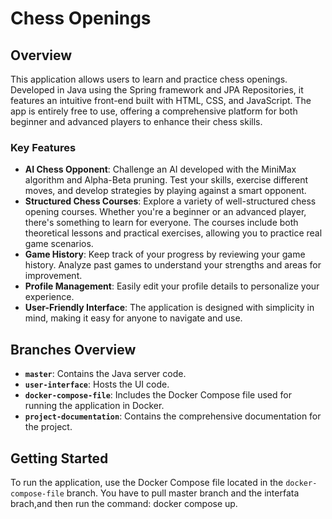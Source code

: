# Chess Openings

## Overview
This application allows users to learn and practice chess openings. Developed in Java using the Spring framework and JPA Repositories, it features an intuitive front-end built with HTML, CSS, and JavaScript. The app is entirely free to use, offering a comprehensive platform for both beginner and advanced players to enhance their chess skills.

### Key Features
- **AI Chess Opponent**: Challenge an AI developed with the MiniMax algorithm and Alpha-Beta pruning. Test your skills, exercise different moves, and develop strategies by playing against a smart opponent.
- **Structured Chess Courses**: Explore a variety of well-structured chess opening courses. Whether you're a beginner or an advanced player, there's something to learn for everyone. The courses include both theoretical lessons and practical exercises, allowing you to practice real game scenarios.
- **Game History**: Keep track of your progress by reviewing your game history. Analyze past games to understand your strengths and areas for improvement.
- **Profile Management**: Easily edit your profile details to personalize your experience.
- **User-Friendly Interface**: The application is designed with simplicity in mind, making it easy for anyone to navigate and use.

## Branches Overview
- **`master`**: Contains the Java server code.
- **`user-interface`**: Hosts the UI code.
- **`docker-compose-file`**: Includes the Docker Compose file used for running the application in Docker.
- **`project-documentation`**: Contains the comprehensive documentation for the project.

## Getting Started
To run the application, use the Docker Compose file located in the `docker-compose-file` branch. 
You have to pull master branch and the interfata brach,and then run the command: docker compose up.
